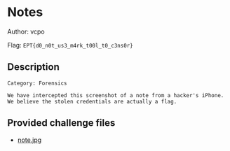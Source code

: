 # Notes
Author: vcpo

Flag: `EPT{d0_n0t_us3_m4rk_t00l_t0_c3ns0r}`
## Description
```
Category: Forensics

We have intercepted this screenshot of a note from a hacker's iPhone. We believe the stolen credentials are actually a flag.
```

## Provided challenge files
* [note.jpg](note.jpg)
